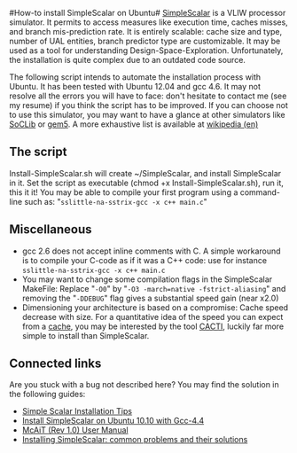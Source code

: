 #How-to install SimpleScalar on Ubuntu#
[SimpleScalar](http://www.simplescalar.com/) is a VLIW processor simulator. It permits to access measures like execution time, caches misses, and branch mis-prediction rate. It is entirely scalable: cache size and type, number of UAL entities, branch predictor type are customizable. It may be used as a tool for understanding Design-Space-Exploration. Unfortunately, the installation is quite complex due to an outdated code source.

The following script intends to automate the installation process with Ubuntu. It has been tested with Ubuntu 12.04 and gcc 4.6. It may not resolve all the errors you will have to face: don't hesitate to contact me (see my resume) if you think the script has to be improved. If you can choose not to use this simulator, you may want to have a glance at other simulators like [SoCLib](http://www.soclib.fr/) or [gem5](http://www.m5sim.org/). A more exhaustive list is available at [wikipedia (en)](http://en.wikipedia.org/wiki/Computer_architecture_simulator#Implementations)
## The script ##
Install-SimpleScalar.sh will create ~/SimpleScalar, and install SimpleScalar in it.
Set the script as executable (chmod +x Install-SimpleScalar.sh), run it, this it it! You may be able to compile your first program using a command-line such as: "`sslittle-na-sstrix-gcc -x c++ main.c`"
## Miscellaneous ##

- gcc 2.6 does not accept inline comments with C. A simple workaround is to compile your C-code as if it was a C++ code: use for instance `sslittle-na-sstrix-gcc -x c++ main.c`
- You may want to change some compilation flags in the SimpleScalar MakeFile: Replace "`-O0`" by "`-O3 -march=native -fstrict-aliasing`" and removing the "`-DDEBUG`" flag gives a substantial speed gain (near x2.0)
- Dimensioning your architecture is based on a compromise: Cache speed decrease with size. For a quantitative idea of the speed you can expect from a [cache](http://en.wikipedia.org/wiki/Cache_%28computing%29), you may be interested by the tool [CACTI](http://www.hpl.hp.com/research/cacti/), luckily far more simple to install than SimpleScalar.

## Connected links ##

Are you stuck with a bug not described here? You may find the solution in the following guides:

- [Simple Scalar Installation Tips](http://www.cse.iitd.ernet.in/~drajeswari/ss_installn.html)
- [Install SimpleScalar on Ubuntu 10.10 with Gcc-4.4](http://zealoct.wordpress.com/2011/04/19/install-simplescalar-on-ubuntu-10-10-with-gcc-4-4/)
- [McAiT (Rev 1.0) User Manual](http://www.neu-rtes.org/mcait/McAiT_UM_1.0.pdf)
- [Installing SimpleScalar: common problems and their solutions](http://www.neu-rtes.org/mcait/simplescalar_install_notes.pdf)



